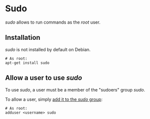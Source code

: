 # Sudo

_sudo_ allows to run commands as the _root_ user.

<!--
TODO: check what _sudo_ means, I guess it's "Super User & DO" or 
a reference to "Switch User" (su)
-->

## Installation

_sudo_ is not installed by default on Debian.

```shell
# As root:
apt-get install sudo
```

## Allow a user to use _sudo_

To use _sudo_, a user must be a member of the "sudoers" group _sudo_.

To allow a user, simply [add it to the _sudo_ group][add-user-to-a-group]:

```shell
# As root:
adduser <username> sudo
```

[add-user-to-a-group]: /linux/distributions/users.md
